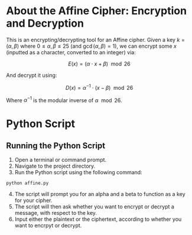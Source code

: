 # About the Affine Cipher: Encryption and Decryption

This is an encrypting/decrypting tool for an Affine cipher. Given a key $k = (\alpha, \beta)$ where $0 \leq \alpha, \beta \leq 25$ (and $\gcd(\alpha, \beta) = 1$), we can encrypt some $x$ (inputted as a character, converted to an integer) via:

$$
E(x) = (\alpha \cdot x + \beta) \mod 26
$$

And decrypt it using:

$$
D(x) = \alpha^{-1} \cdot (x - \beta) \mod 26
$$

Where $\alpha^{-1}$ is the modular inverse of $\alpha\mod 26$.

# Python Script
## Running the Python Script
1. Open a terminal or command prompt.
2. Navigate to the project directory.
3. Run the Python script using the following command:
  ~~~
  python affine.py
  ~~~
4. The script will prompt you for an alpha and a beta to function as a key for your cipher.
5. The script will then ask whether you want to encrypt or decrypt a message, with respect to the key.
6. Input either the plaintext or the ciphertext, according to whether you want to encrpyt or decrypt.

